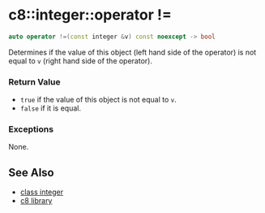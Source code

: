 # c8::integer::operator != #

```cpp
auto operator !=(const integer &v) const noexcept -> bool
```

Determines if the value of this object (left hand side of the operator) is not equal to `v` (right hand side of the operator).

### Return Value ###

* `true` if the value of this object is not equal to `v`.
* `false` if it is equal.

### Exceptions ###

None.

## See Also ##

* [class integer](c8_integer)
* [c8 library](c8)

